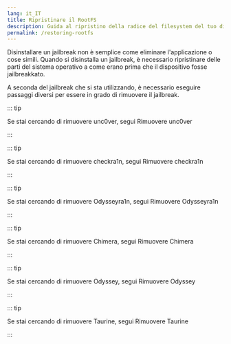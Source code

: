 ```yaml
---
lang: it_IT
title: Ripristinare il RootFS
description: Guida al ripristino della radice del filesystem del tuo dispositivo jailbroken
permalink: /restoring-rootfs
---
```


Disinstallare un jailbreak non è semplice come eliminare l'applicazione o cose simili. Quando si disinstalla un jailbreak, è necessario ripristinare delle parti del sistema operativo a come erano prima che il dispositivo fosse jailbreakkato.

A seconda del jailbreak che si sta utilizzando, è necessario eseguire passaggi diversi per essere in grado di rimuovere il jailbreak.

::: tip

Se stai cercando di rimuovere unc0ver, segui <router-link to="/removing-unc0ver">Rimuovere unc0ver</router-link>

:::

::: tip

Se stai cercando di rimuovere checkra1n, segui <router-link to="/removing-checkra1n">Rimuovere checkra1n</router-link>

:::

::: tip

Se stai cercando di rimuovere Odysseyra1n, segui <router-link to="/removing-odysseyra1n">Rimuovere Odysseyra1n</router-link>

:::

::: tip

Se stai cercando di rimuovere Chimera, segui <router-link to="/removing-chimera">Rimuovere Chimera</router-link>

:::

::: tip

Se stai cercando di rimuovere Odyssey, segui <router-link to="/removing-odyssey">Rimuovere Odyssey</router-link>

:::

::: tip

Se stai cercando di rimuovere Taurine, segui <router-link to="/removing-taurine">Rimuovere Taurine</router-link>

:::
